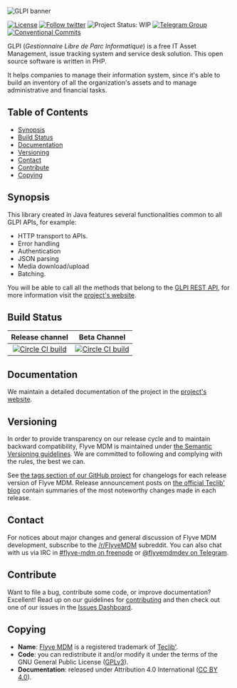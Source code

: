 ![GLPI banner](https://user-images.githubusercontent.com/29282308/31666160-8ad74b1a-b34b-11e7-839b-043255af4f58.png)

[![License](https://img.shields.io/github/license/flyve-mdm/android-library-glpi.svg?&label=License)](https://github.com/flyve-mdm/android-library-glpi/blob/develop/LICENSE.md)
[![Follow twitter](https://img.shields.io/twitter/follow/FlyveMDM.svg?style=social&label=Twitter&style=flat-square)](https://twitter.com/FlyveMDM)
![Project Status: WIP](http://www.repostatus.org/badges/latest/wip.svg)
[![Telegram Group](https://img.shields.io/badge/Telegram-Group-blue.svg)](https://t.me/flyvemdm)
[![Conventional Commits](https://img.shields.io/badge/Conventional%20Commits-1.0.0-yellow.svg)](https://conventionalcommits.org)

GLPI (_Gestionnaire Libre de Parc Informatique_) is a free IT Asset Management, issue tracking system and service desk solution. This open source software is written in PHP.

It helps companies to manage their information system, since it's able to build an inventory of all the organization's assets and to manage administrative and financial tasks.

## Table of Contents

* [Synopsis](#synopsis)
* [Build Status](#build-status)
* [Documentation](#documentation)
* [Versioning](#versioning)
* [Contact](#contact)
* [Contribute](#contribute)
* [Copying](#copying)

## Synopsis

This library created in Java features several functionalities common to all GLPI APIs, for example:

- HTTP transport to APIs.
- Error handling 
- Authentication
- JSON parsing
- Media download/upload
- Batching.

You will be able to call all the methods that belong to the [GLPI REST API](https://dev.flyve.org/glpi/apirest.php), for more information visit the [project's website](http://flyve.org/android-library-glpi/).

## Build Status

|**Release channel**|Beta Channel|
|:---:|:---:|
|[![Circle CI build](https://circleci.com/gh/flyve-mdm/android-library-glpi/tree/master.svg?style=svg)](https://circleci.com/gh/flyve-mdm/android-library-glpi/tree/master)|[![Circle CI build](https://circleci.com/gh/flyve-mdm/android-library-glpi/tree/develop.svg?style=svg)](https://circleci.com/gh/flyve-mdm/android-library-glpi/tree/develop)|

## Documentation

We maintain a detailed documentation of the project in the [project's website](http://flyve.org/android-library-glpi/).

## Versioning

In order to provide transparency on our release cycle and to maintain backward compatibility, Flyve MDM is maintained under [the Semantic Versioning guidelines](http://semver.org/). We are committed to following and complying with the rules, the best we can.

See [the tags section of our GitHub project](https://github.com/flyve-mdm/android-library-glpi/tags) for changelogs for each release version of Flyve MDM. Release announcement posts on [the official Teclib' blog](http://www.teclib-edition.com/en/communities/blog-posts/) contain summaries of the most noteworthy changes made in each release.

## Contact

For notices about major changes and general discussion of Flyve MDM development, subscribe to the [/r/FlyveMDM](http://www.reddit.com/r/FlyveMDM) subreddit.
You can also chat with us via IRC in [#flyve-mdm on freenode](http://webchat.freenode.net/?channels=flyve-mdm]) or [@flyvemdmdev on Telegram](https://t.me/flyvemdmdev).

## Contribute

Want to file a bug, contribute some code, or improve documentation? Excellent! Read up on our
guidelines for [contributing](./CONTRIBUTING.md) and then check out one of our issues in the [Issues Dashboard](https://github.com/flyve-mdm/android-library-glpi/issues).

## Copying

* **Name**: [Flyve MDM](https://flyve-mdm.com/) is a registered trademark of [Teclib'](http://www.teclib-edition.com/en/).
* **Code**: you can redistribute it and/or modify
    it under the terms of the GNU General Public License ([GPLv3](https://www.gnu.org/licenses/gpl-3.0.en.html)).
* **Documentation**: released under Attribution 4.0 International ([CC BY 4.0](https://creativecommons.org/licenses/by/4.0/)).
